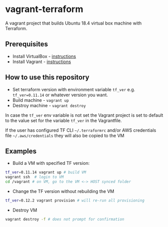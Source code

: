 # vagrant-terraform

A vagrant project that builds Ubuntu 18.4 virtual box machine with Terraform.

## Prerequisites

* Install VirtualBox - [instructions](https://www.virtualbox.org/wiki/Downloads)
* Install Vagrant - [instructions](https://www.vagrantup.com/downloads.html)

## How to use this repository

* Set terraform version with environment variable `tf_ver` e.g. `tf_ver=0.11.14` or whatever version you want. 
* Build machine - `vagrant up`
* Destroy machine - `vagrant destroy`

In case the `tf_ver` env variable is not set the Vagrant project is set to default to the value set for the variable `tf_ver` in the Vagrantfile.

If the user has configured TF CLI `~/.terraformrc` and/or AWS credentials file `~/.aws/credentials` they will also be copied to the VM

## Examples

* Build a VM with specified TF version:

```Bash
tf_ver=0.11.14 vagrant up # build VM
vagrant ssh  # login to VM
cd /vagrant # on VM, go to the VM <-> HOST synced folder
```

* Change the TF version without rebuilding the VM

```Bash
tf_ver=0.12.2 vagrant provision # will re-run all provisioning
```

* Destroy VM

```Bash
vagrant destroy -f # does not prompt for confirmation
```
